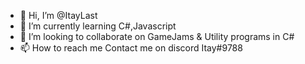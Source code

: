 - 👋 Hi, I’m @ItayLast
- 🌱 I’m currently learning C#,Javascript
- 💞️ I’m looking to collaborate on GameJams & Utility programs in C# 
- 📫 How to reach me Contact me on discord Itay#9788

<!---
ItayLast/ItayLast is a ✨ special ✨ repository because its `README.md` (this file) appears on your GitHub profile.
You can click the Preview link to take a look at your changes.
--->

